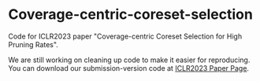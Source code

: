# Coverage-centric-coreset-selection

Code for ICLR2023 paper "Coverage-centric Coreset Selection for High Pruning Rates".

We are still working on cleaning up code to make it easier for reproducing. You can download our submission-version code at [ICLR2023 Paper Page](https://openreview.net/forum?id=QwKvL6wC8Yi).
